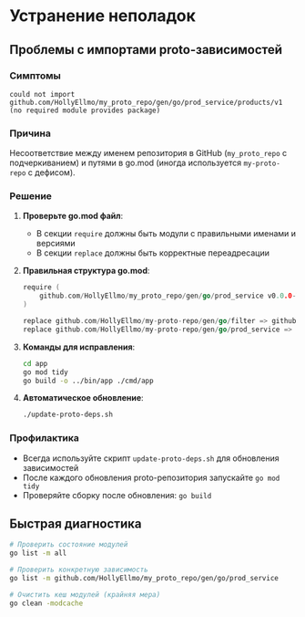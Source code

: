 # Устранение неполадок

## Проблемы с импортами proto-зависимостей

### Симптомы

```
could not import github.com/HollyEllmo/my_proto_repo/gen/go/prod_service/products/v1 (no required module provides package)
```

### Причина

Несоответствие между именем репозитория в GitHub (`my_proto_repo` с подчеркиванием) и путями в go.mod (иногда используется `my-proto-repo` с дефисом).

### Решение

1. **Проверьте go.mod файл**:

   - В секции `require` должны быть модули с правильными именами и версиями
   - В секции `replace` должны быть корректные переадресации

2. **Правильная структура go.mod**:

   ```go
   require (
       github.com/HollyEllmo/my_proto_repo/gen/go/prod_service v0.0.0-YYYYMMDDHHMMSS-commithash
   )

   replace github.com/HollyEllmo/my-proto-repo/gen/go/filter => github.com/HollyEllmo/my_proto_repo/gen/go/filter v0.0.0-YYYYMMDDHHMMSS-commithash
   replace github.com/HollyEllmo/my-proto-repo/gen/go/prod_service => github.com/HollyEllmo/my_proto_repo/gen/go/prod_service v0.0.0-YYYYMMDDHHMMSS-commithash
   ```

3. **Команды для исправления**:

   ```bash
   cd app
   go mod tidy
   go build -o ../bin/app ./cmd/app
   ```

4. **Автоматическое обновление**:
   ```bash
   ./update-proto-deps.sh
   ```

### Профилактика

- Всегда используйте скрипт `update-proto-deps.sh` для обновления зависимостей
- После каждого обновления proto-репозитория запускайте `go mod tidy`
- Проверяйте сборку после обновления: `go build`

## Быстрая диагностика

```bash
# Проверить состояние модулей
go list -m all

# Проверить конкретную зависимость
go list -m github.com/HollyEllmo/my_proto_repo/gen/go/prod_service

# Очистить кеш модулей (крайняя мера)
go clean -modcache
```
